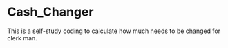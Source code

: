 # Cash_Changer
This is a self-study coding to calculate how much needs to be changed for clerk man.
